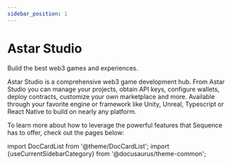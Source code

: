 ```yaml
---
sidebar_position: 1
---
```


# Astar Studio
Build the best web3 games and experiences.

Astar Studio is a comprehensive web3 game development hub. From Astar Studio you can manage your projects, obtain API keys, configure wallets, deploy contracts, customize your own marketplace and more. Available through your favorite engine or framework like Unity, Unreal, Typescript or React Native to build on nearly any platform.

To learn more about how to leverage the powerful features that Sequence has to offer, check out the pages below:

import DocCardList from '@theme/DocCardList';
import {useCurrentSidebarCategory} from '@docusaurus/theme-common';

<DocCardList items={useCurrentSidebarCategory().items}/>